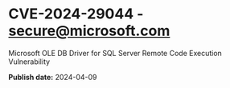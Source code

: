 # CVE-2024-29044 - secure@microsoft.com

Microsoft OLE DB Driver for SQL Server Remote Code Execution Vulnerability

**Publish date:** 2024-04-09
